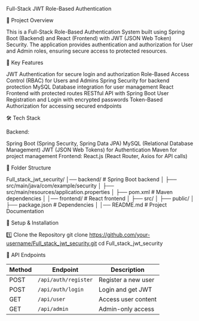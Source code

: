 Full-Stack JWT Role-Based Authentication

🚀 Project Overview

This is a Full-Stack Role-Based Authentication System built using Spring Boot (Backend) and React (Frontend) with JWT (JSON Web Token) Security. The application provides authentication and authorization for User and Admin roles, ensuring secure access to protected resources.

🔑 Key Features

JWT Authentication for secure login and authorization
Role-Based Access Control (RBAC) for Users and Admins
Spring Security for backend protection
MySQL Database integration for user management
React Frontend with protected routes
RESTful API with Spring Boot
User Registration and Login with encrypted passwords
Token-Based Authorization for accessing secured endpoints

🛠️ Tech Stack

Backend:

Spring Boot (Spring Security, Spring Data JPA)
MySQL (Relational Database Management)
JWT (JSON Web Tokens) for Authentication
Maven for project management
Frontend:
React.js (React Router, Axios for API calls)

📂 Folder Structure

Full_stack_jwt_security/
│── backend/               # Spring Boot backend
│   ├── src/main/java/com/example/security
│   ├── src/main/resources/application.properties
│   ├── pom.xml            # Maven dependencies
│
│── frontend/              # React frontend
│   ├── src/
│   ├── public/
│   ├── package.json       # Dependencies
│
│── README.md              # Project Documentation


🔧 Setup & Installation

1️⃣ Clone the Repository
git clone https://github.com/your-username/Full_stack_jwt_security.git
cd Full_stack_jwt_security

🔗 API Endpoints

| Method | Endpoint            | Description            |
|--------|---------------------|------------------------|
| POST   | `/api/auth/register` | Register a new user   |
| POST   | `/api/auth/login`    | Login and get JWT     |
| GET    | `/api/user`          | Access user content   |
| GET    | `/api/admin`         | Admin-only access     |
